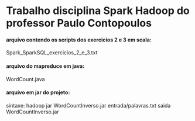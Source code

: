 # Trabalho disciplina Spark Hadoop do professor Paulo Contopoulos



#### arquivo contendo os scripts dos exercicios 2 e 3 em scala:
Spark_SparkSQL_exercicios_2_e_3.txt


#### arquivo do mapreduce em java:
WordCount.java



#### arquivo em jar do projeto: 
sintaxe: hadoop jar WordCountInverso.jar entrada/palavras.txt saida
WordCountInverso.jar
